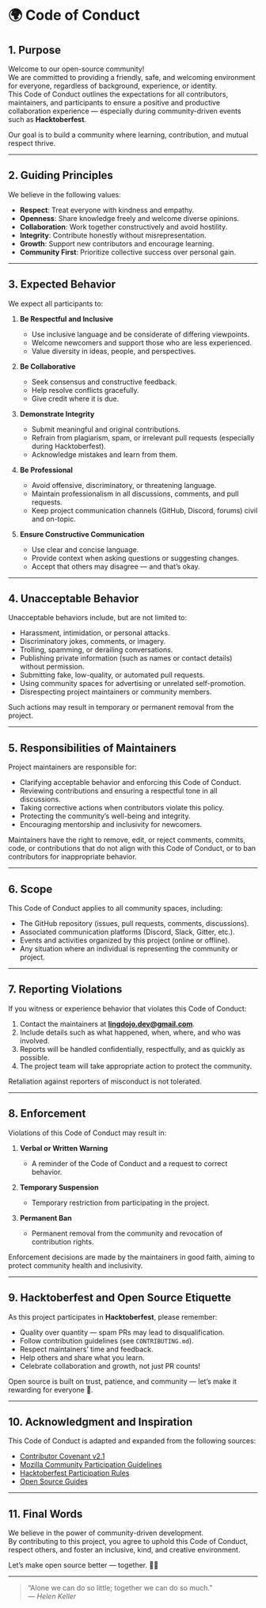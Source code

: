 # 🌍 Code of Conduct

## 1. Purpose

Welcome to our open-source community!  
We are committed to providing a friendly, safe, and welcoming environment for everyone, regardless of background, experience, or identity.  
This Code of Conduct outlines the expectations for all contributors, maintainers, and participants to ensure a positive and productive collaboration experience — especially during community-driven events such as **Hacktoberfest**.

Our goal is to build a community where learning, contribution, and mutual respect thrive.

---

## 2. Guiding Principles

We believe in the following values:

- **Respect**: Treat everyone with kindness and empathy.
- **Openness**: Share knowledge freely and welcome diverse opinions.
- **Collaboration**: Work together constructively and avoid hostility.
- **Integrity**: Contribute honestly without misrepresentation.
- **Growth**: Support new contributors and encourage learning.
- **Community First**: Prioritize collective success over personal gain.

---

## 3. Expected Behavior

We expect all participants to:

1. **Be Respectful and Inclusive**

   - Use inclusive language and be considerate of differing viewpoints.
   - Welcome newcomers and support those who are less experienced.
   - Value diversity in ideas, people, and perspectives.

2. **Be Collaborative**

   - Seek consensus and constructive feedback.
   - Help resolve conflicts gracefully.
   - Give credit where it is due.

3. **Demonstrate Integrity**

   - Submit meaningful and original contributions.
   - Refrain from plagiarism, spam, or irrelevant pull requests (especially during Hacktoberfest).
   - Acknowledge mistakes and learn from them.

4. **Be Professional**

   - Avoid offensive, discriminatory, or threatening language.
   - Maintain professionalism in all discussions, comments, and pull requests.
   - Keep project communication channels (GitHub, Discord, forums) civil and on-topic.

5. **Ensure Constructive Communication**
   - Use clear and concise language.
   - Provide context when asking questions or suggesting changes.
   - Accept that others may disagree — and that’s okay.

---

## 4. Unacceptable Behavior

Unacceptable behaviors include, but are not limited to:

- Harassment, intimidation, or personal attacks.
- Discriminatory jokes, comments, or imagery.
- Trolling, spamming, or derailing conversations.
- Publishing private information (such as names or contact details) without permission.
- Submitting fake, low-quality, or automated pull requests.
- Using community spaces for advertising or unrelated self-promotion.
- Disrespecting project maintainers or community members.

Such actions may result in temporary or permanent removal from the project.

---

## 5. Responsibilities of Maintainers

Project maintainers are responsible for:

- Clarifying acceptable behavior and enforcing this Code of Conduct.
- Reviewing contributions and ensuring a respectful tone in all discussions.
- Taking corrective actions when contributors violate this policy.
- Protecting the community’s well-being and integrity.
- Encouraging mentorship and inclusivity for newcomers.

Maintainers have the right to remove, edit, or reject comments, commits, code, or contributions that do not align with this Code of Conduct, or to ban contributors for inappropriate behavior.

---

## 6. Scope

This Code of Conduct applies to all community spaces, including:

- The GitHub repository (issues, pull requests, comments, discussions).
- Associated communication platforms (Discord, Slack, Gitter, etc.).
- Events and activities organized by this project (online or offline).
- Any situation where an individual is representing the community or project.

---

## 7. Reporting Violations

If you witness or experience behavior that violates this Code of Conduct:

1. Contact the maintainers at **lingdojo.dev@gmail.com**.
2. Include details such as what happened, when, where, and who was involved.
3. Reports will be handled confidentially, respectfully, and as quickly as possible.
4. The project team will take appropriate action to protect the community.

Retaliation against reporters of misconduct is not tolerated.

---

## 8. Enforcement

Violations of this Code of Conduct may result in:

1. **Verbal or Written Warning**

   - A reminder of the Code of Conduct and a request to correct behavior.

2. **Temporary Suspension**

   - Temporary restriction from participating in the project.

3. **Permanent Ban**
   - Permanent removal from the community and revocation of contribution rights.

Enforcement decisions are made by the maintainers in good faith, aiming to protect community health and inclusivity.

---

## 9. Hacktoberfest and Open Source Etiquette

As this project participates in **Hacktoberfest**, please remember:

- Quality over quantity — spam PRs may lead to disqualification.
- Follow contribution guidelines (see `CONTRIBUTING.md`).
- Respect maintainers’ time and feedback.
- Help others and share what you learn.
- Celebrate collaboration and growth, not just PR counts!

Open source is built on trust, patience, and community — let’s make it rewarding for everyone 💚.

---

## 10. Acknowledgment and Inspiration

This Code of Conduct is adapted and expanded from the following sources:

- [Contributor Covenant v2.1](https://www.contributor-covenant.org/version/2/1/code_of_conduct/)
- [Mozilla Community Participation Guidelines](https://www.mozilla.org/en-US/about/governance/policies/participation/)
- [Hacktoberfest Participation Rules](https://hacktoberfest.com/participation/)
- [Open Source Guides](https://opensource.guide/)

---

## 11. Final Words

We believe in the power of community-driven development.  
By contributing to this project, you agree to uphold this Code of Conduct, respect others, and foster an inclusive, kind, and creative environment.

Let’s make open source better — together. 💪🌱

---

> “Alone we can do so little; together we can do so much.”  
> — _Helen Keller_
